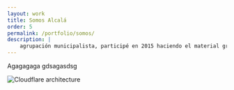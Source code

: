 ```yaml
---
layout: work
title: Somos Alcalá
order: 5
permalink: /portfolio/somos/
description: |
    agrupación municipalista, participé en 2015 haciendo el material gráfico de campaña, página web, etc... la gente entró en la institución! 
---
```


Agagagaga gdsagasdsg

![Cloudflare architecture](preview.png)

[jekyll-organization]: https://github.com/jekyll
